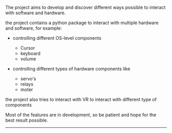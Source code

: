The project aims to develop and discover different ways possible to interact with software and hardware.

the project contains a python package to interact with multiple hardware and software, for example:

- controlling different OS-level components
  - Cursor
  - keyboard
  - volume

- controlling different types of hardware components like
  - servo's
  - relays
  - moter

the project also tries to interact with VR to interact with different type of components

Most of the features are in development, so be patient and hope for the best result possible.

---
